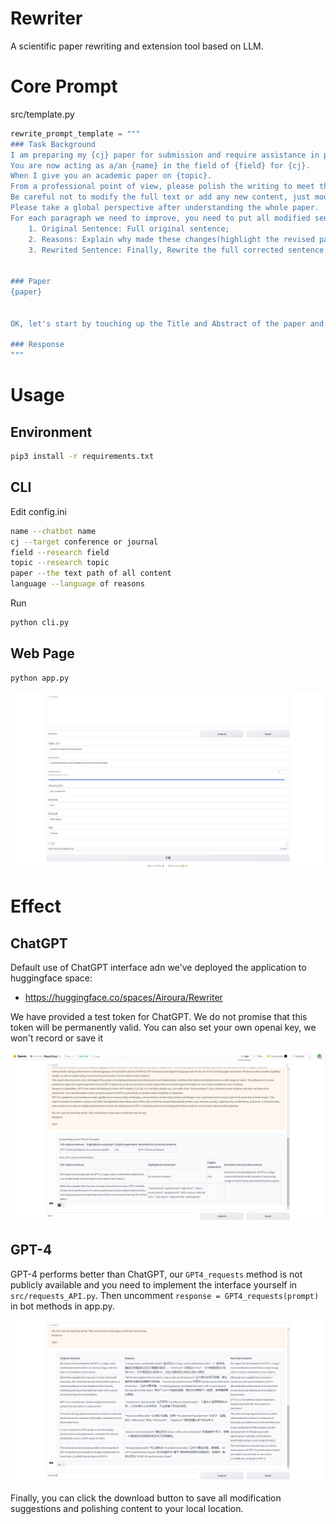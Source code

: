 # Rewriter
A scientific paper rewriting and extension tool based on LLM.
# Core Prompt
src/template.py
```python
rewrite_prompt_template = """
### Task Background
I am preparing my {cj} paper for submission and require assistance in polishing each paragraph.
You are now acting as a/an {name} in the field of {field} for {cj}.
When I give you an academic paper on {topic}.
From a professional point of view, please polish the writing to meet the academic style, improve the spelling, grammar, clarity, concision and overall readability.
Be careful not to modify the full text or add any new content, just modify the original sentence.
Please take a global perspective after understanding the whole paper.
For each paragraph we need to improve, you need to put all modified sentences in a Markdown table, each column contains the following:
    1. Original Sentence: Full original sentence;
    2. Reasons: Explain why made these changes(highlight the revised part of this sentence and express in {language});
    3. Rewrited Sentence: Finally, Rewrite the full corrected sentence.


### Paper
{paper}


OK, let's start by touching up the Title and Abstract of the paper and think step by step.

### Response
"""
```
# Usage
## Environment
```bash
pip3 install -r requirements.txt
```
## CLI
Edit config.ini
```bash
name --chatbot name
cj --target conference or journal
field --research field
topic --research topic
paper --the text path of all content
language --language of reasons
```
Run
```bash
python cli.py
```

## Web Page
```bash
python app.py
```
![chatgpt](./images/webpage.png)

# Effect
## ChatGPT
Default use of ChatGPT interface adn we've deployed the application to huggingface space: 
- https://huggingface.co/spaces/Airoura/Rewriter

We have provided a test token for ChatGPT. We do not promise that this token will be permanently valid. You can also set your own openai key, we won't record or save it

![chatgpt](./images/chatgpt.png)


## GPT-4
GPT-4 performs better than ChatGPT, our `GPT4_requests` method is not publicly available and you need to implement the interface yourself in `src/requests_API.py`. Then uncomment `response = GPT4_requests(prompt)` in bot methods in app.py.

![chatgpt](./images/gpt-4.png)

Finally, you can click the download button to save all modification suggestions and polishing content to your local location.